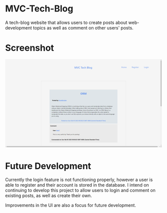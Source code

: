 # MVC-Tech-Blog

A tech-blog website that allows users to create posts about web-development topics as well as comment on other users' posts.

# Screenshot

![Screenshot](./images/mvc-tech-blog-ss.PNG)

# Future Development

Currently the login feature is not functioning properly, however a user is able to register and their account is stored in the database.
I intend on continuing to develop this project to allow users to login and comment on existing posts, as well as create their own.

Improvements in the UI are also a focus for future development.